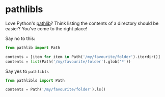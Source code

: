 # pathlibls

Love Python's [pathlib](https://docs.python.org/3/library/pathlib.html)?  Think listing the contents of a directory should be easier? You've come to the right place!

Say no to this:
```python
from pathlib import Path

contents = [item for item in Path('/my/favourite/folder').iterdir()]
contents = list(Path('/my/favourite/folder').glob('*'))
```


Say yes to `pathlibls`
```python
from pathlibls import Path

contents = Path('/my/favourite/folder').ls()
```